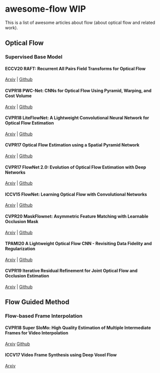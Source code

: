 # awesome-flow WIP
This is a list of awesome articles about flow (about optical flow and related work).

## Optical Flow
### Supervised Base Model
#### ECCV20 RAFT: Recurrent All Pairs Field Transforms for Optical Flow

[Arxiv](https://arxiv.org/pdf/2003.12039.pdf) | 
[Github](https://github.com/search?q=princeton-vl/RAFT)

#### CVPR18 PWC-Net: CNNs for Optical Flow Using Pyramid, Warping, and Cost Volume

[Arxiv](https://arxiv.org/abs/1709.02371) |
[Github](https://github.com/search?q=pwcnet)

#### CVPR18 LiteFlowNet: A Lightweight Convolutional Neural Network for Optical Flow Estimation
[Arxiv](https://arxiv.org/abs/1805.07036) |
[Github](https://github.com/search?q=liteflownet)

#### CVPR17 Optical Flow Estimation using a Spatial Pyramid Network
[Arxiv](https://arxiv.org/abs/1611.00850) |
[Github](https://github.com/search?q=spynet)

#### CVPR17 FlowNet 2.0: Evolution of Optical Flow Estimation with Deep Networks
[Arxiv](https://arxiv.org/abs/1612.01925) |
[Github](https://github.com/search?q=flownet2)

#### ICCV15 FlowNet: Learning Optical Flow with Convolutional Networks
[Arxiv](https://arxiv.org/abs/1504.06852) |
[Github](https://github.com/search?q=FlowNetPytorch)

#### CVPR20 MaskFlownet: Asymmetric Feature Matching with Learnable Occlusion Mask
[Arxiv](https://arxiv.org/abs/2003.10955) |
[Github](https://github.com/search?q=maskflownet)

#### TPAMI20 A Lightweight Optical Flow CNN - Revisiting Data Fidelity and Regularization
[Arxiv](https://arxiv.org/abs/1903.07414) |
[Github](https://github.com/search?q=liteflownet2)

#### CVPR19 Iterative Residual Refinement for Joint Optical Flow and Occlusion Estimation
[Arxiv](https://arxiv.org/pdf/1904.05290.pdf) |
[Github](https://github.com/search?q=irr+flow)

## Flow Guided Method
### Flow-based Frame Interpolation

#### CVPR18 Super SloMo: High Quality Estimation of Multiple Intermediate Frames for Video Interpolation
[Arxiv](https://arxiv.org/abs/1712.00080)
[Github](https://github.com/search?q=superslomo)

#### ICCV17 Video Frame Synthesis using Deep Voxel Flow
[Arxiv](https://arxiv.org/abs/1702.02463)

